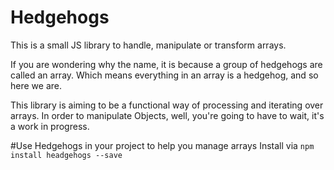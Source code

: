 # Hedgehogs
This is a small JS library to handle, manipulate or transform arrays. 

If you are wondering why the name, it is because a group of hedgehogs are called an array. Which means everything in an array is a hedgehog, and so here we are.

This library is aiming to be a functional way of processing and iterating over arrays. In order to manipulate Objects, well, you're going to have to wait, it's a work in progress.

#Use Hedgehogs in your project to help you manage arrays
Install via `npm install headgehogs --save` 

